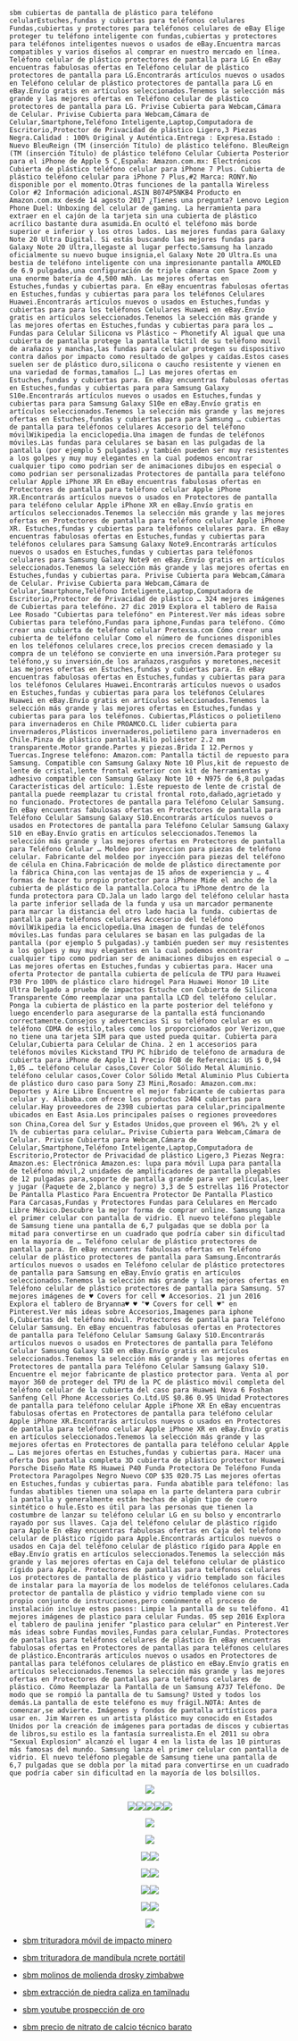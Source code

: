 
```
sbm cubiertas de pantalla de plástico para teléfono celularEstuches,fundas y cubiertas para teléfonos celulares Fundas,cubiertas y protectores para teléfonos celulares de eBay Elige proteger tu teléfono inteligente con fundas,cubiertas y protectores para teléfonos inteligentes nuevos o usados de eBay.Encuentra marcas compatibles y varios diseños al comprar en nuestro mercado en línea. Teléfono celular de plástico protectores de pantalla para LG En eBay encuentras fabulosas ofertas en Teléfono celular de plástico protectores de pantalla para LG.Encontrarás artículos nuevos o usados en Teléfono celular de plástico protectores de pantalla para LG en eBay.Envío gratis en artículos seleccionados.Tenemos la selección más grande y las mejores ofertas en Teléfono celular de plástico protectores de pantalla para LG. Privise Cubierta para Webcam,Cámara de Celular. Privise Cubierta para Webcam,Cámara de Celular,Smartphone,Teléfono Inteligente,Laptop,Computadora de Escritorio,Protector de Privacidad de plástico Ligero,3 Piezas Negra.Calidad : 100% Original y Auténtica.Entrega : Expresa.Estado : Nuevo BleuReign (TM (inserción Título) de plástico teléfono. BleuReign (TM (inserción Título) de plástico teléfono Celular Cubierta Posterior para el iPhone de Apple 5 C,España: Amazon.com.mx: Electrónicos Cubierta de plástico teléfono celular para iPhone 7 Plus. Cubierta de plástico teléfono celular para iPhone 7 Plus,#2 Marca: RONY.No disponible por el momento.Otras funciones de la pantalla Wireless Color #2 Información adicional.ASIN B074P5NKB4 Producto en Amazon.com.mx desde 14 agosto 2017 ¿Tienes una pregunta? Lenovo Legion Phone Duel: Unboxing del celular de gaming. La herramienta para extraer en el cajón de la tarjeta sin una cubierta de plástico acrílico bastante dura asumida.En ocultó el teléfono más borde superior e inferior y los otros lados. Las mejores fundas para Galaxy Note 20 Ultra Digital. Si estás buscando las mejores fundas para Galaxy Note 20 Ultra,llegaste al lugar perfecto.Samsung ha lanzado oficialmente su nuevo buque insignia,el Galaxy Note 20 Ultra.Es una bestia de teléfono inteligente con una impresionante pantalla AMOLED de 6.9 pulgadas,una configuración de triple cámara con Space Zoom y una enorme batería de 4,500 mAh. Las mejores ofertas en Estuches,fundas y cubiertas para. En eBay encuentras fabulosas ofertas en Estuches,fundas y cubiertas para para los teléfonos Celulares Huawei.Encontrarás artículos nuevos o usados en Estuches,fundas y cubiertas para para los teléfonos Celulares Huawei en eBay.Envío gratis en artículos seleccionados.Tenemos la selección más grande y las mejores ofertas en Estuches,fundas y cubiertas para para los … Fundas para Celular Silicona vs Plástico ~ Phonetify Al igual que una cubierta de pantalla protege la pantalla táctil de su teléfono movil de arañazos y manchas,las fundas para celular protegen su dispositivo contra daños por impacto como resultado de golpes y caídas.Estos cases suelen ser de plástico duro,silicona o caucho resistente y vienen en una variedad de formas,tamaños […] Las mejores ofertas en Estuches,fundas y cubiertas para. En eBay encuentras fabulosas ofertas en Estuches,fundas y cubiertas para para Samsung Galaxy S10e.Encontrarás artículos nuevos o usados en Estuches,fundas y cubiertas para para Samsung Galaxy S10e en eBay.Envío gratis en artículos seleccionados.Tenemos la selección más grande y las mejores ofertas en Estuches,fundas y cubiertas para para Samsung … cubiertas de pantalla para teléfonos celulares Accesorio del teléfono móvilWikipedia la enciclopedia.Una imagen de fundas de teléfonos móviles.Las fundas para celulares se basan en las pulgadas de la pantalla (por ejemplo 5 pulgadas).y también pueden ser muy resistentes a los golpes y muy muy elegantes en la cual podemos encontrar cualquier tipo como podrian ser de animaciones dibujos en especial o como podrian ser personalizadas Protectores de pantalla para teléfono celular Apple iPhone XR En eBay encuentras fabulosas ofertas en Protectores de pantalla para teléfono celular Apple iPhone XR.Encontrarás artículos nuevos o usados en Protectores de pantalla para teléfono celular Apple iPhone XR en eBay.Envío gratis en artículos seleccionados.Tenemos la selección más grande y las mejores ofertas en Protectores de pantalla para teléfono celular Apple iPhone XR. Estuches,fundas y cubiertas para teléfonos celulares para. En eBay encuentras fabulosas ofertas en Estuches,fundas y cubiertas para teléfonos celulares para Samsung Galaxy Note9.Encontrarás artículos nuevos o usados en Estuches,fundas y cubiertas para teléfonos celulares para Samsung Galaxy Note9 en eBay.Envío gratis en artículos seleccionados.Tenemos la selección más grande y las mejores ofertas en Estuches,fundas y cubiertas para. Privise Cubierta para Webcam,Cámara de Celular. Privise Cubierta para Webcam,Cámara de Celular,Smartphone,Teléfono Inteligente,Laptop,Computadora de Escritorio,Protector de Privacidad de plástico … 324 mejores imágenes de Cubiertas para telefóno. 27 dic 2019 Explora el tablero de Raisa Lee Rosado "Cubiertas para telefóno" en Pinterest.Ver más ideas sobre Cubiertas para telefóno,Fundas para iphone,Fundas para teléfono. Cómo crear una cubierta de teléfono celular Pretexsa.com Cómo crear una cubierta de teléfono celular Como el número de funciones disponibles en los teléfonos celulares crece,los precios crecen demasiado y la compra de un teléfono se convierte en una inversión.Para proteger su teléfono,y su inversión,de los arañazos,rasguños y moretones,necesit Las mejores ofertas en Estuches,fundas y cubiertas para. En eBay encuentras fabulosas ofertas en Estuches,fundas y cubiertas para para los teléfonos Celulares Huawei.Encontrarás artículos nuevos o usados en Estuches,fundas y cubiertas para para los teléfonos Celulares Huawei en eBay.Envío gratis en artículos seleccionados.Tenemos la selección más grande y las mejores ofertas en Estuches,fundas y cubiertas para para los teléfonos. Cubiertas,Plásticos o polietileno para invernaderos en Chile PROAMCO.CL lider cubierta para invernaderos,Plásticos invernaderos,polietileno para invernaderos en Chile.Pinza de plástico pantalla.Hilo poliéster 2.2 mm transparente.Motor grande.Partes y piezas.Brida I 12.Pernos y Tuercas.Ingrese teléfono: Amazon.com: Pantalla táctil de repuesto para Samsung. Compatible con Samsung Galaxy Note 10 Plus,kit de repuesto de lente de cristal,lente frontal exterior con kit de herramientas y adhesivo compatible con Samsung Galaxy Note 10 + N975 de 6,8 pulgadas Características del artículo: 1.Este repuesto de lente de cristal de pantalla puede reemplazar tu cristal frontal roto,dañado,agrietado y no funcionado. Protectores de pantalla para Teléfono Celular Samsung. En eBay encuentras fabulosas ofertas en Protectores de pantalla para Teléfono Celular Samsung Galaxy S10.Encontrarás artículos nuevos o usados en Protectores de pantalla para Teléfono Celular Samsung Galaxy S10 en eBay.Envío gratis en artículos seleccionados.Tenemos la selección más grande y las mejores ofertas en Protectores de pantalla para Teléfono Celular … Moldeo por inyeccion para piezas de teléfono celular. Fabricante del moldeo por inyección para piezas del teléfono de célula en China.Fabricación de molde de plástico directamente por la fábrica China,con las ventajas de 15 años de experiencia y … 4 formas de hacer tu propio protector para iPhone Mide el ancho de la cubierta de plástico de la pantalla.Coloca tu iPhone dentro de la funda protectora para CD.Jala un lado largo del teléfono celular hasta la parte inferior sellada de la funda y usa un marcador permanente para marcar la distancia del otro lado hacia la funda. cubiertas de pantalla para teléfonos celulares Accesorio del teléfono móvilWikipedia la enciclopedia.Una imagen de fundas de teléfonos móviles.Las fundas para celulares se basan en las pulgadas de la pantalla (por ejemplo 5 pulgadas).y también pueden ser muy resistentes a los golpes y muy muy elegantes en la cual podemos encontrar cualquier tipo como podrian ser de animaciones dibujos en especial o … Las mejores ofertas en Estuches,fundas y cubiertas para. Hacer una oferta Protector de pantalla cubierta de película de TPU para Huawei P30 Pro 100% de plástico claro hidrogel Para Huawei Honor 10 Lite Ultra Delgado a prueba de impactos Estuche con Cubierta de Silicona Transparente Cómo reemplazar una pantalla LCD del teléfono celular. Ponga la cubierta de plástico en la parte posterior del teléfono y luego encenderlo para asegurarse de la pantalla está funcionando correctamente.Consejos y advertencias Si su teléfono celular es un teléfono CDMA de estilo,tales como los proporcionados por Verizon,que no tiene una tarjeta SIM para que usted pueda quitar. Cubierta para Celular,Cubierta para Celular de China. 2 en 1 accesorios para teléfonos móviles Kickstand TPU PC híbrido de teléfono de armadura de cubierta para iPhone de Apple 11 Precio FOB de Referencia: US $ 0,94 1,05 … teléfono celular casos,Cover Color Sólido Metal Aluminio. teléfono celular casos,Cover Color Sólido Metal Aluminio Plus Cubierta de plástico duro caso para Sony Z3 Mini,Rosado: Amazon.com.mx: Deportes y Aire Libre Encuentre el mejor fabricante de cubiertas para celular y. Alibaba.com ofrece los productos 2404 cubiertas para celular.Hay proveedores de 2398 cubiertas para celular,principalmente ubicados en East Asia.Los principales países o regiones proveedores son China,Corea del Sur y Estados Unidos,que proveen el 96%，2% y el 1% de cubiertas para celular… Privise Cubierta para Webcam,Cámara de Celular. Privise Cubierta para Webcam,Cámara de Celular,Smartphone,Teléfono Inteligente,Laptop,Computadora de Escritorio,Protector de Privacidad de plástico Ligero,3 Piezas Negra: Amazon.es: Electrónica Amazon.es: lupa para móvil Lupa para pantalla de teléfono móvil,2 unidades de amplificadores de pantalla plegables de 12 pulgadas para,soporte de pantalla grande para ver películas,leer y jugar (Paquete de 2,blanco y negro) 3,3 de 5 estrellas 116 Protector De Pantalla Plastico Para Encuentra Protector De Pantalla Plastico Para Carcasas,Fundas y Protectores Fundas para Celulares en Mercado Libre México.Descubre la mejor forma de comprar online. Samsung lanza el primer celular con pantalla de vidrio. El nuevo teléfono plegable de Samsung tiene una pantalla de 6,7 pulgadas que se dobla por la mitad para convertirse en un cuadrado que podría caber sin dificultad en la mayoría de … Teléfono celular de plástico protectores de pantalla para. En eBay encuentras fabulosas ofertas en Teléfono celular de plástico protectores de pantalla para Samsung.Encontrarás artículos nuevos o usados en Teléfono celular de plástico protectores de pantalla para Samsung en eBay.Envío gratis en artículos seleccionados.Tenemos la selección más grande y las mejores ofertas en Teléfono celular de plástico protectores de pantalla para Samsung. 57 mejores imágenes de ♥ Covers for cell ♥ Accesorios. 21 jun 2016 Explora el tablero de Bryanna♥ ♥ "♥ Covers for cell ♥" en Pinterest.Ver más ideas sobre Accesorios,Imagenes para iphone 6,Cubiertas del teléfono móvil. Protectores de pantalla para Teléfono Celular Samsung. En eBay encuentras fabulosas ofertas en Protectores de pantalla para Teléfono Celular Samsung Galaxy S10.Encontrarás artículos nuevos o usados en Protectores de pantalla para Teléfono Celular Samsung Galaxy S10 en eBay.Envío gratis en artículos seleccionados.Tenemos la selección más grande y las mejores ofertas en Protectores de pantalla para Teléfono Celular Samsung Galaxy S10. Encuentre el mejor fabricante de plastico protector para. Venta al por mayor 360 de proteger del TPU de la PC de plástico móvil completa del teléfono celular de la cubierta del caso para Huawei Nova 6 Foshan Sanfeng Cell Phone Accessories Co.Ltd.US $0.86 0.95 Unidad Protectores de pantalla para teléfono celular Apple iPhone XR En eBay encuentras fabulosas ofertas en Protectores de pantalla para teléfono celular Apple iPhone XR.Encontrarás artículos nuevos o usados en Protectores de pantalla para teléfono celular Apple iPhone XR en eBay.Envío gratis en artículos seleccionados.Tenemos la selección más grande y las mejores ofertas en Protectores de pantalla para teléfono celular Apple … Las mejores ofertas en Estuches,fundas y cubiertas para. Hacer una oferta Dos pantalla completa 3D cubierta de plástico protector Huawei Porsche Diseño Mate RS Huawei P40 Funda Protectora De Teléfono Funda Protectora Paragolpes Negro Nuevo COP $35 020.75 Las mejores ofertas en Estuches,fundas y cubiertas para. Funda abatible para teléfono: las fundas abatibles tienen una solapa en la parte delantera para cubrir la pantalla y generalmente están hechas de algún tipo de cuero sintético o hule.Esto es útil para las personas que tienen la costumbre de lanzar su teléfono celular LG en su bolso y encontrarlo rayado por sus llaves. Caja del teléfono celular de plástico rígido para Apple En eBay encuentras fabulosas ofertas en Caja del teléfono celular de plástico rígido para Apple.Encontrarás artículos nuevos o usados en Caja del teléfono celular de plástico rígido para Apple en eBay.Envío gratis en artículos seleccionados.Tenemos la selección más grande y las mejores ofertas en Caja del teléfono celular de plástico rígido para Apple. Protectores de pantallas para teléfonos celulares Los protectores de pantalla de plástico y vidrio templado son fáciles de instalar para la mayoría de los modelos de teléfonos celulares.Cada protector de pantalla de plástico y vidrio templado viene con su propio conjunto de instrucciones,pero comúnmente el proceso de instalación incluye estos pasos: Limpie la pantalla de su teléfono. 41 mejores imágenes de plastico para celular Fundas. 05 sep 2016 Explora el tablero de paulina jenifer "plastico para celular" en Pinterest.Ver más ideas sobre Fundas moviles,Fundas para celular,Fundas. Protectores de pantallas para teléfonos celulares de plástico En eBay encuentras fabulosas ofertas en Protectores de pantallas para teléfonos celulares de plástico.Encontrarás artículos nuevos o usados en Protectores de pantallas para teléfonos celulares de plástico en eBay.Envío gratis en artículos seleccionados.Tenemos la selección más grande y las mejores ofertas en Protectores de pantallas para teléfonos celulares de plástico. Cómo Reemplazar la Pantalla de un Samsung A737 Teléfono. De modo que se rompió la pantalla de tu Samsung? Usted y todos los demás.La pantalla de este teléfono es muy frágil.NOTA: Antes de comenzar,se advierte. Imágenes y fondos de pantalla artísticos para usar en. Jim Warren es un artista plástico muy conocido en Estados Unidos por la creación de imágenes para portadas de discos y cubiertas de libros,su estilo es la fantasía surrealista.En el 2011 su obra "Sexual Explosion" alcanzó el lugar 4 en la lista de las 10 pinturas más famosas del mundo. Samsung lanza el primer celular con pantalla de vidrio. El nuevo teléfono plegable de Samsung tiene una pantalla de 6,7 pulgadas que se dobla por la mitad para convertirse en un cuadrado que podría caber sin dificultad en la mayoría de los bolsillos. 
```

<div align="center">

<a href="https://es-crusher.shibang-china.com/github&k=sbm+cubiertas+de+pantalla+de+pl%C3%A1stico+para+tel%C3%A9fono+celular"><img src="https://static.shibang-china.com/es/crusher/logo.jpg"></a>

<a href="https://es-crusher.shibang-china.com/github&k=sbm+cubiertas+de+pantalla+de+pl%C3%A1stico+para+tel%C3%A9fono+celular"><img src="https://static.shibang-china.com/es/crusher/index.jpg"></a><a href="https://es-crusher.shibang-china.com/material.htmlgithub&k=sbm+cubiertas+de+pantalla+de+pl%C3%A1stico+para+tel%C3%A9fono+celular"><img src="https://static.shibang-china.com/es/crusher/material.jpg"></a><a href="https://es-crusher.shibang-china.com/application.htmlgithub&k=sbm+cubiertas+de+pantalla+de+pl%C3%A1stico+para+tel%C3%A9fono+celular"><img src="https://static.shibang-china.com/es/crusher/application.jpg"></a><a href="https://es-crusher.shibang-china.com/aboutus.htmlgithub&k=sbm+cubiertas+de+pantalla+de+pl%C3%A1stico+para+tel%C3%A9fono+celular"><img src="https://static.shibang-china.com/es/crusher/aboutus.jpg"></a><a href="https://es-crusher.shibang-china.com/contact.htmlgithub&k=sbm+cubiertas+de+pantalla+de+pl%C3%A1stico+para+tel%C3%A9fono+celular"><img src="https://static.shibang-china.com/es/crusher/contact.jpg"></a>

<a href="https://es-crusher.shibang-china.com/github&k=sbm+cubiertas+de+pantalla+de+pl%C3%A1stico+para+tel%C3%A9fono+celular"><img src="https://static.shibang-china.com/es/crusher/banner.jpg"></a>

<a href="https://swt.shibang-china.com/github&k=sbm+cubiertas+de+pantalla+de+pl%C3%A1stico+para+tel%C3%A9fono+celular"><img src="https://static.shibang-china.com/es/crusher/text.jpg"></a>

<a href="https://swt.shibang-china.com/github&k=sbm+cubiertas+de+pantalla+de+pl%C3%A1stico+para+tel%C3%A9fono+celular"><img src="https://static.shibang-china.com/es/crusher/chat.jpg"></a><a href="https://es-crusher.shibang-china.com/contact.htmlgithub&k=sbm+cubiertas+de+pantalla+de+pl%C3%A1stico+para+tel%C3%A9fono+celular"><img src="https://static.shibang-china.com/es/crusher/message.jpg"></a>

<a href="https://es-crusher.shibang-china.com/products/pe.htmlgithub&k=sbm+cubiertas+de+pantalla+de+pl%C3%A1stico+para+tel%C3%A9fono+celular"><img src="https://static.shibang-china.com/es/crusher/pe.jpg"></a><a href="https://es-crusher.shibang-china.com/products/pf.htmlgithub&k=sbm+cubiertas+de+pantalla+de+pl%C3%A1stico+para+tel%C3%A9fono+celular"><img src="https://static.shibang-china.com/es/crusher/pf.jpg"></a>

<a href="https://es-crusher.shibang-china.com/products/hpt.htmlgithub&k=sbm+cubiertas+de+pantalla+de+pl%C3%A1stico+para+tel%C3%A9fono+celular"><img src="https://static.shibang-china.com/es/crusher/hpt.jpg"></a><a href="https://es-crusher.shibang-china.com/products/vsi.htmlgithub&k=sbm+cubiertas+de+pantalla+de+pl%C3%A1stico+para+tel%C3%A9fono+celular"><img src="https://static.shibang-china.com/es/crusher/vsi.jpg"></a>

<a href="https://es-crusher.shibang-china.com/products/klv.htmlgithub&k=sbm+cubiertas+de+pantalla+de+pl%C3%A1stico+para+tel%C3%A9fono+celular"><img src="https://static.shibang-china.com/es/crusher/klv.jpg"></a><a href="https://es-crusher.shibang-china.com/products/portable.htmlgithub&k=sbm+cubiertas+de+pantalla+de+pl%C3%A1stico+para+tel%C3%A9fono+celular"><img src="https://static.shibang-china.com/es/crusher/portable.jpg"></a>

<a href="https://swt.shibang-china.com/github&k=sbm+cubiertas+de+pantalla+de+pl%C3%A1stico+para+tel%C3%A9fono+celular"><img src="https://static.shibang-china.com/es/crusher/case.jpg"></a>

</div>


* [sbm trituradora móvil de impacto minero](sbm%20trituradora%20m%C3%B3vil%20de%20impacto%20minero.md)

* [sbm trituradora de mandíbula ncrete portátil](sbm%20trituradora%20de%20mand%C3%ADbula%20ncrete%20port%C3%A1til.md)

* [sbm molinos de molienda drosky zimbabwe](sbm%20molinos%20de%20molienda%20drosky%20zimbabwe.md)

* [sbm extracción de piedra caliza en tamilnadu](sbm%20extracci%C3%B3n%20de%20piedra%20caliza%20en%20tamilnadu.md)

* [sbm youtube prospección de oro](sbm%20youtube%20prospecci%C3%B3n%20de%20oro.md)

* [sbm precio de nitrato de calcio técnico barato](sbm%20precio%20de%20nitrato%20de%20calcio%20t%C3%A9cnico%20barato.md)